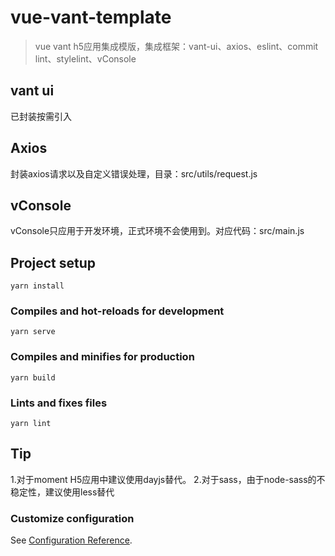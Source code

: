 # vue-vant-template

> vue vant h5应用集成模版，集成框架：vant-ui、axios、eslint、commit lint、stylelint、vConsole

## vant ui
已封装按需引入

## Axios
封装axios请求以及自定义错误处理，目录：src/utils/request.js

## vConsole
vConsole只应用于开发环境，正式环境不会使用到。对应代码：src/main.js

## Project setup
```
yarn install
```

### Compiles and hot-reloads for development
```
yarn serve
```

### Compiles and minifies for production
```
yarn build
```

### Lints and fixes files
```
yarn lint
```

## Tip
1.对于moment H5应用中建议使用dayjs替代。
2.对于sass，由于node-sass的不稳定性，建议使用less替代

### Customize configuration
See [Configuration Reference](https://cli.vuejs.org/config/).
